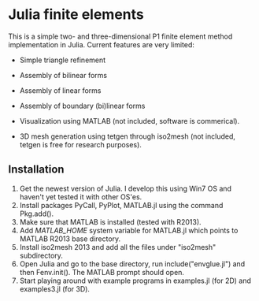# Julia finite elements

This is a simple two- and three-dimensional P1 finite element method implementation in Julia. Current features are very limited:

* Simple triangle refinement
* Assembly of bilinear forms
* Assembly of linear forms
* Assembly of boundary (bi)linear forms

* Visualization using MATLAB (not included, software is commerical).
* 3D mesh generation using tetgen through iso2mesh (not included, tetgen is free for research purposes).

## Installation

1. Get the newest version of Julia. I develop this using Win7 OS and haven't yet tested it with other OS'es.
2. Install packages PyCall, PyPlot, MATLAB.jl using the command Pkg.add().
3. Make sure that MATLAB is installed (tested with R2013).
4. Add *MATLAB_HOME* system variable for MATLAB.jl which points to MATLAB R2013 base directory.
5. Install iso2mesh 2013 and add all the files under "iso2mesh" subdirectory.
6. Open Julia and go to the base directory, run include("envglue.jl") and then Fenv.init(). The MATLAB prompt should open.
7. Start playing around with example programs in examples.jl (for 2D) and examples3.jl (for 3D).
